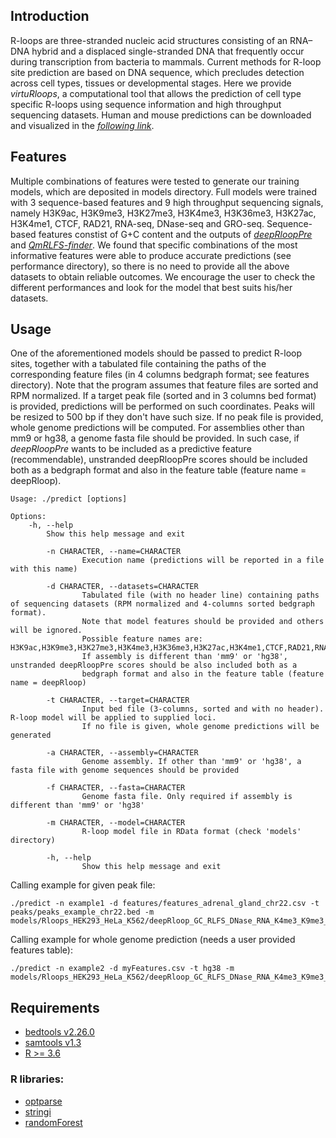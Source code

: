 
## Introduction

R-loops are three-stranded nucleic acid structures consisting of an RNA–DNA hybrid and a displaced single-stranded DNA that frequently occur during transcription from bacteria to mammals. Current methods for R-loop site prediction are based on DNA sequence, which precludes detection across cell types, tissues or developmental stages. Here we provide _virtuRloops_, a computational tool that allows the prediction of cell type specific R-loops using sequence information and high throughput sequencing datasets. Human and mouse predictions can be downloaded and visualized in the [*following link*](http://193.147.188.155/pmargar/rloops_pred/). 

## Features

Multiple combinations of features were tested to generate our training models, which are deposited in models directory. Full models were trained with 3 sequence-based features and 9 high throughput sequencing signals, namely H3K9ac, H3K9me3, H3K27me3, H3K4me3, H3K36me3, H3K27ac, H3K4me1, CTCF, RAD21, RNA-seq, DNase-seq and GRO-seq. Sequence-based features constist of G+C content and the outputs of [*deepRloopPre*](https://github.com/PEHGP/deepRloopPre) and [*QmRLFS-finder*](https://github.com/piroonj/QmRLFS-finder). We found that specific combinations of the most informative features were able to produce accurate predictions (see performance directory), so there is no need to provide all the above datasets to obtain reliable outcomes. We encourage the user to check the different performances and look for the model that best suits his/her datasets.

## Usage

One of the aforementioned models should be passed to predict R-loop sites, together with a tabulated file containing the paths of the corresponding feature files (in 4 columns bedgraph format; see features directory). Note that the program assumes that feature files are sorted and RPM normalized. If a target peak file (sorted and in 3 columns bed format) is provided, predictions will be performed on such coordinates. Peaks will be resized to 500 bp if they don't have such size. If no peak file is provided, whole genome predictions will be computed. For assemblies other than mm9 or hg38, a genome fasta file should be provided. In such case, if _deepRloopPre_ wants to be included as a predictive feature (recommendable), unstranded deepRloopPre scores should be included both as a bedgraph format and also in the feature table (feature name = deepRloop).

```
Usage: ./predict [options]

Options:
	-h, --help
		Show this help message and exit

        -n CHARACTER, --name=CHARACTER
                Execution name (predictions will be reported in a file with this name)

        -d CHARACTER, --datasets=CHARACTER
                Tabulated file (with no header line) containing paths of sequencing datasets (RPM normalized and 4-columns sorted bedgraph format).
                Note that model features should be provided and others will be ignored.
                Possible feature names are: H3K9ac,H3K9me3,H3K27me3,H3K4me3,H3K36me3,H3K27ac,H3K4me1,CTCF,RAD21,RNAseq,DNase,GROseq.
                If assembly is different than 'mm9' or 'hg38', unstranded deepRloopPre scores should be also included both as a
                bedgraph format and also in the feature table (feature name = deepRloop)

        -t CHARACTER, --target=CHARACTER
                Input bed file (3-columns, sorted and with no header). R-loop model will be applied to supplied loci.
                If no file is given, whole genome predictions will be generated

        -a CHARACTER, --assembly=CHARACTER
                Genome assembly. If other than 'mm9' or 'hg38', a fasta file with genome sequences should be provided

        -f CHARACTER, --fasta=CHARACTER
                Genome fasta file. Only required if assembly is different than 'mm9' or 'hg38'

        -m CHARACTER, --model=CHARACTER
                R-loop model file in RData format (check 'models' directory)

        -h, --help
                Show this help message and exit
```
Calling example for given peak file:
```
./predict -n example1 -d features/features_adrenal_gland_chr22.csv -t peaks/peaks_example_chr22.bed -m models/Rloops_HEK293_HeLa_K562/deepRloop_GC_RLFS_DNase_RNA_K4me3_K9me3_K36_me1/model.RData
```
Calling example for whole genome prediction (needs a user provided features table):
```
./predict -n example2 -d myFeatures.csv -t hg38 -m models/Rloops_HEK293_HeLa_K562/deepRloop_GC_RLFS_DNase_RNA_K4me3_K9me3_K36_me1/model.RData
```

## Requirements

- [bedtools v2.26.0](https://bedtools.readthedocs.io/en/latest/)
- [samtools v1.3](https://github.com/samtools/samtools)
- [R >= 3.6](https://cran.r-project.org/)

### R libraries:

- [optparse](https://cran.r-project.org/web/packages/optparse/index.html)
- [stringi](https://cran.r-project.org/web/packages/stringi/index.html)
- [randomForest](https://cran.r-project.org/web/packages/randomForest/index.html)
